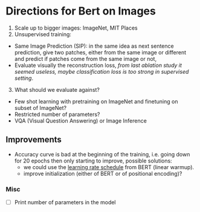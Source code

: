 # Directions for Bert on Images

1. Scale up to bigger images: ImageNet, MIT Places
2. Unsupervised training:

- Same Image Prediction (SIP): in the same idea as next sentence prediction,
  give two patches, either from the same image or different and predict if
  patches come from the same image or not,
- Evaluate visually the reconstruction loss, _from last ablation study it seemed useless,
  maybe classification loss is too strong in supervised setting_.

3. What should we evaluate against?

- Few shot learning with pretraining on ImageNet and finetuning on subset of ImageNet?
- Restricted number of parameters?
- VQA (Visual Question Answering) or Image Inference

## Improvements

- Accuracy curve is bad at the beginning of the training, i.e. going down for 20 epochs then only starting to improve, possible solutions:
  - we could use the [learning rate schedule](https://github.com/google-research/bert/issues/425) from BERT (linear warmup).
  - improve initialization (either of BERT or of positional encoding)?

### Misc

- [ ] Print number of parameters in the model
